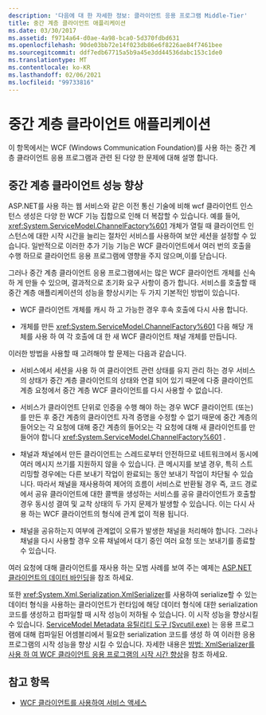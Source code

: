 ```yaml
---
description: '다음에 대 한 자세한 정보: 클라이언트 응용 프로그램 Middle-Tier'
title: 중간 계층 클라이언트 애플리케이션
ms.date: 03/30/2017
ms.assetid: f9714a64-d0ae-4a98-bca0-5d370fdbd631
ms.openlocfilehash: 90de03bb72e14f023db86e6f8226ae84f7461bee
ms.sourcegitcommit: ddf7edb67715a5b9a45e3dd44536dabc153c1de0
ms.translationtype: MT
ms.contentlocale: ko-KR
ms.lasthandoff: 02/06/2021
ms.locfileid: "99733816"
---
```

# <a name="middle-tier-client-applications"></a>중간 계층 클라이언트 애플리케이션

이 항목에서는 WCF (Windows Communication Foundation)를 사용 하는 중간 계층 클라이언트 응용 프로그램과 관련 된 다양 한 문제에 대해 설명 합니다.  
  
## <a name="increasing-middle-tier-client-performance"></a>중간 계층 클라이언트 성능 향상  

 ASP.NET를 사용 하는 웹 서비스와 같은 이전 통신 기술에 비해 wcf 클라이언트 인스턴스 생성은 다양 한 WCF 기능 집합으로 인해 더 복잡할 수 있습니다. 예를 들어, <xref:System.ServiceModel.ChannelFactory%601> 개체가 열릴 때 클라이언트 인스턴스에 대한 시작 시간을 늘리는 절차인 서비스를 사용하여 보안 세션을 설정할 수 있습니다. 일반적으로 이러한 추가 기능 기능은 WCF 클라이언트에서 여러 번의 호출을 수행 하므로 클라이언트 응용 프로그램에 영향을 주지 않으며,이를 닫습니다.  
  
 그러나 중간 계층 클라이언트 응용 프로그램에서는 많은 WCF 클라이언트 개체를 신속 하 게 만들 수 있으며, 결과적으로 초기화 요구 사항이 증가 합니다. 서비스를 호출할 때 중간 계층 애플리케이션의 성능을 향상시키는 두 가지 기본적인 방법이 있습니다.  
  
- WCF 클라이언트 개체를 캐시 하 고 가능한 경우 후속 호출에 다시 사용 합니다.  
  
- 개체를 만든 <xref:System.ServiceModel.ChannelFactory%601> 다음 해당 개체를 사용 하 여 각 호출에 대 한 새 WCF 클라이언트 채널 개체를 만듭니다.  
  
 이러한 방법을 사용할 때 고려해야 할 문제는 다음과 같습니다.  
  
- 서비스에서 세션을 사용 하 여 클라이언트 관련 상태를 유지 관리 하는 경우 서비스의 상태가 중간 계층 클라이언트의 상태와 연결 되어 있기 때문에 다중 클라이언트 계층 요청에서 중간 계층 WCF 클라이언트를 다시 사용할 수 없습니다.  
  
- 서비스가 클라이언트 단위로 인증을 수행 해야 하는 경우 WCF 클라이언트 (또는)를 만든 후 중간 계층의 클라이언트 자격 증명을 수정할 수 없기 때문에 중간 계층의 들어오는 각 요청에 대해 중간 계층의 들어오는 각 요청에 대해 새 클라이언트를 만들어야 합니다 <xref:System.ServiceModel.ChannelFactory%601> .  
  
- 채널과 채널에서 만든 클라이언트는 스레드로부터 안전하므로 네트워크에서 동시에 여러 메시지 쓰기를 지원하지 않을 수 있습니다. 큰 메시지를 보낼 경우, 특히 스트리밍할 경우에는 다른 보내기 작업이 완료되는 동안 보내기 작업이 차단될 수 있습니다. 따라서 채널을 재사용하여 제어의 흐름이 서비스로 반환될 경우 즉, 코드 경로에서 공유 클라이언트에 대한 콜백을 생성하는 서비스를 공유 클라이언트가 호출할 경우 동시성 결여 및 교착 상태의 두 가지 문제가 발생할 수 있습니다. 이는 다시 사용 하는 WCF 클라이언트의 형식에 관계 없이 적용 됩니다.  
  
- 채널을 공유하는지 여부에 관계없이 오류가 발생한 채널을 처리해야 합니다. 그러나 채널을 다시 사용할 경우 오류 채널에서 대기 중인 여러 요청 또는 보내기를 종료할 수 있습니다.  
  
 여러 요청에 대해 클라이언트를 재사용 하는 모범 사례를 보여 주는 예제는 [ASP.NET 클라이언트의 데이터 바인딩](../samples/data-binding-in-an-aspnet-client.md)을 참조 하세요.  
  
 또한 <xref:System.Xml.Serialization.XmlSerializer>를 사용하여 serialize할 수 있는 데이터 형식을 사용하는 클라이언트가 런타임에 해당 데이터 형식에 대한 serialization 코드를 생성하고 컴파일할 때 시작 성능이 저하될 수 있습니다. 이 시작 성능을 향상시킬 수 있습니다. [ServiceModel Metadata 유틸리티 도구 (Svcutil.exe)](../servicemodel-metadata-utility-tool-svcutil-exe.md) 는 응용 프로그램에 대해 컴파일된 어셈블리에서 필요한 serialization 코드를 생성 하 여 이러한 응용 프로그램의 시작 성능을 향상 시킬 수 있습니다. 자세한 내용은 [방법: XmlSerializer를 사용 하 여 WCF 클라이언트 응용 프로그램의 시작 시간 향상](startup-time-of-wcf-client-applications-using-the-xmlserializer.md)을 참조 하세요.  
  
## <a name="see-also"></a>참고 항목

- [WCF 클라이언트를 사용하여 서비스 액세스](accessing-services-using-a-client.md)
